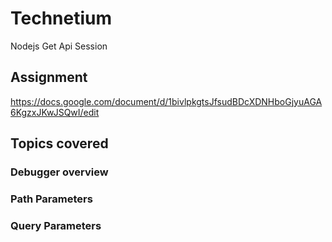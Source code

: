 # Technetium

Nodejs Get Api Session

## Assignment 

https://docs.google.com/document/d/1bivlpkgtsJfsudBDcXDNHboGjyuAGA6KgzxJKwJSQwI/edit


## Topics covered
### Debugger overview
### Path Parameters
### Query Parameters


